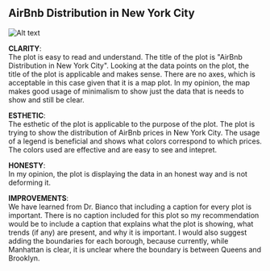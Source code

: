 ## AirBnb Distribution in New York City
![Alt text](../HW9_ti582/nycbnb.png)  


**CLARITY**:  
The plot is easy to read and understand. The title of the plot is "AirBnb Distribution in New York City". Looking at the data points on the plot, the title of the plot is applicable and makes sense. There are no axes, which is acceptable in this case given that it is a map plot. In my opinion, the map makes good usage of minimalism to show just the data that is needs to show and still be clear. 

**ESTHETIC**:  
The esthetic of the plot is applicable to the purpose of the plot. The plot is trying to show the distribution of AirBnb prices in New York City. The usage of a legend is beneficial and shows what colors correspond to which prices. The colors used are effective and are easy to see and intepret. 

**HONESTY**:  
In my opinion, the plot is displaying the data in an honest way and is not deforming it.

**IMPROVEMENTS**:  
We have learned from Dr. Bianco that including a caption for every plot is important. There is no caption included for this plot so my recommendation would be to include a caption that explains what the plot is showing, what trends (if any) are present, and why it is important. I would also suggest adding the boundaries for each borough, because currently, while Manhattan is clear, it is unclear where the boundary is between Queens and Brooklyn.